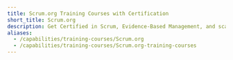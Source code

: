 ```yaml
---
title: Scrum.org Training Courses with Certification
short_title: Scrum.org
description: Get Certified in Scrum, Evidence-Based Management, and scaling through globally recognised, assessment-based training.
aliases:
  - /capabilities/training-courses/Scrum.org
  - /capabilities/training-courses/Scrum.org-training-courses
---
```

